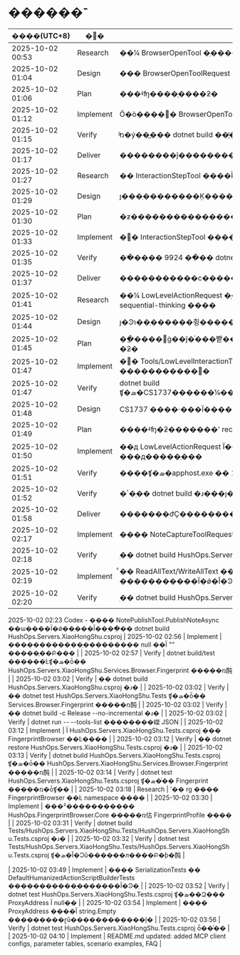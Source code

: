 ﻿# ������־

| ����(UTC+8) | �׶� | ���� |
| --- | --- | --- |
| 2025-10-02 00:53 | Research | ��¼ BrowserOpenTool �ַ��������޸�����������ʵ�� |
| 2025-10-02 01:04 | Design | ��� BrowserOpenToolRequest �ǿ���ƾ��߼�¼ |
| 2025-10-02 01:06 | Plan | ���ʵʩ����֤����ƻ� |
| 2025-10-02 01:12 | Implement | Ӧ�ò����޸� BrowserOpenToolRequest �������Ͳ������ĵ� |
| 2025-10-02 01:15 | Verify | ֹͣռ�ý��̲�ִ�� dotnet build ��֤ͨ�� |
| 2025-10-02 01:17 | Deliver | ��������ĵ����������� |
| 2025-10-02 01:27 | Research | �� InteractionStepTool ����ǩ�����пɿ��Ե��в���¼Լ�� |
| 2025-10-02 01:29 | Design | ȷ���ַ��������Ķ���������¼���� |
| 2025-10-02 01:30 | Plan | �ƶ����������������֤��ִ�мƻ� |
| 2025-10-02 01:33 | Implement | �޸� InteractionStepTool �����������Ϊ��������ǩ�� |
| 2025-10-02 01:35 | Verify | ��ֹ���� 9924 ��ִ�� dotnet build ��֤�ɹ� |
| 2025-10-02 01:37 | Deliver | �����������ϲ���������������״̬ |
| 2025-10-02 01:41 | Research | ��¼ LowLevelActionRequest �ַ����������췶Χ������ sequential-thinking ���� |
| 2025-10-02 01:44 | Design | ȷ�Ͽɿ��ַ������췽�����Ǽ� sequential-thinking ��� |
| 2025-10-02 01:45 | Plan | ��ֲ����޸ġ��ĵ�ͬ���빹����֤���貢��¼ sequential-thinking �ƻ� |
| 2025-10-02 01:47 | Implement | �޸� Tools/LowLevelInteractionTool.cs record ����Ĭ��ֵΪ "" �����������߼� |
| 2025-10-02 01:47 | Verify | dotnet build ʧ�ܣ�CS1737������¼������׼���������Ĭ��ֵ���� |
| 2025-10-02 01:48 | Design | CS1737 ����·���Ϊ����ʽ record + �Զ��幹�캯�� |
| 2025-10-02 01:49 | Plan | ����ʵʩ�ƻ�������ʽ record ��д�������ٴι��� |
| 2025-10-02 01:50 | Implement | ��д LowLevelActionRequest Ϊ����ʽ record ���ڹ��캯���д�����ַ��� |
| 2025-10-02 01:51 | Verify | ����ʧ�ܣ�apphost.exe �� 10048 ������ִ�� Stop-Process |
| 2025-10-02 01:52 | Verify | �ٴ�ִ�� dotnet build �ɹ���ȷ�ϱ������ͨ�� |
| 2025-10-02 01:58 | Deliver | �������ժҪ����������������� |
| 2025-10-02 02:17 | Implement | ���� NoteCaptureToolRequest �ַ�������Ĭ��ֵΪ���ַ��� |
| 2025-10-02 02:18 | Verify | ִ�� dotnet build HushOps.Servers.XiaoHongShu.csproj �ɹ� |
| 2025-10-02 02:19 | Implement | ͨ�� ReadAllText/WriteAllText ���� PageNoteCaptureToolRequest �����������Ϊ�ǿ�Ĭ�Ͽ��ַ��� |
| 2025-10-02 02:20 | Verify | ִ�� dotnet build HushOps.Servers.XiaoHongShu.csproj �ɹ� |
2025-10-02 02:23 Codex - ���� NotePublishTool.PublishNoteAsync ��ѡ����Ϊ�ǿ��ַ���Ĭ��ֵ��ִ�� dotnet build HushOps.Servers.XiaoHongShu.csproj
| 2025-10-02 02:56 | Implement | ������������ַ��������� null ��Ϊ "" �����ֶ��Բ��� |
| 2025-10-02 02:57 | Verify | dotnet build/test ������Ŀʧ�ܣ�ȱ�� HushOps.Servers.XiaoHongShu.Services.Browser.Fingerprint �����ռ䣩 |
| 2025-10-02 03:02 | Verify | ִ�� dotnet build HushOps.Servers.XiaoHongShu.csproj �ɹ� |
| 2025-10-02 03:02 | Verify | ִ�� dotnet test HushOps.Servers.XiaoHongShu.Tests ʧ�ܣ�ȱ�� Services.Browser.Fingerprint �����ռ䣩 |
| 2025-10-02 03:02 | Verify | ִ�� dotnet build -c Release --no-incremental �ɹ� |
| 2025-10-02 03:02 | Verify | dotnet run -- --tools-list ��������嵥 JSON |
| 2025-10-02 03:12 | Implement | Ϊ HushOps.Servers.XiaoHongShu.Tests.csproj ��� FingerprintBrowser ��Ŀ���� |
| 2025-10-02 03:12 | Verify | ִ�� dotnet restore HushOps.Servers.XiaoHongShu.Tests.csproj �ɹ� |
| 2025-10-02 03:13 | Verify | dotnet build HushOps.Servers.XiaoHongShu.Tests.csproj ʧ�ܣ�ȱ�� HushOps.Servers.XiaoHongShu.Services.Browser.Fingerprint �����ռ䣩 |
| 2025-10-02 03:14 | Verify | dotnet test HushOps.Servers.XiaoHongShu.Tests.csproj ʧ�ܣ�ͬ�� Fingerprint �����ռ�ȱʧ�� |
| 2025-10-02 03:18 | Research | ʹ�� rg ���� FingerprintBrowser ��Ŀ namespace ���� |
| 2025-10-02 03:30 | Implement | ���²����������� HushOps.FingerprintBrowser.Core �����ռ估 FingerprintProfile ���� |
| 2025-10-02 03:31 | Verify | dotnet build Tests/HushOps.Servers.XiaoHongShu.Tests/HushOps.Servers.XiaoHongShu.Tests.csproj �ɹ� |
| 2025-10-02 03:32 | Verify | dotnet test Tests/HushOps.Servers.XiaoHongShu.Tests/HushOps.Servers.XiaoHongShu.Tests.csproj ʧ�ܣ�Ĭ�Ͻű������л����Բ�ƥ�䣩 |


| 2025-10-02 03:49 | Implement | ���� SerializationTests �� DefaultHumanizedActionScriptBuilderTests �����������ַ�������Ĭ�Ͽ�ֵ |
| 2025-10-02 03:52 | Verify | dotnet test HushOps.Servers.XiaoHongShu.Tests.csproj ʧ�ܣ��Զ��� ProxyAddress Ϊ null�� |
| 2025-10-02 03:54 | Implement | ���� ProxyAddress ����Ϊ string.Empty ���������ɽű������������ļ� |
| 2025-10-02 03:56 | Verify | dotnet test HushOps.Servers.XiaoHongShu.Tests.csproj ȫ��ͨ�� |
| 2025-10-02 04:10 | Implement | README.md updated: added MCP client configs, parameter tables, scenario examples, FAQ |
